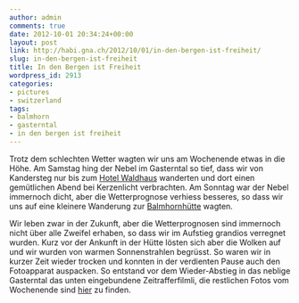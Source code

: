 ```yaml
---
author: admin
comments: true
date: 2012-10-01 20:34:24+00:00
layout: post
link: http://habi.gna.ch/2012/10/01/in-den-bergen-ist-freiheit/
slug: in-den-bergen-ist-freiheit
title: In den Bergen ist Freiheit
wordpress_id: 2913
categories:
- pictures
- switzerland
tags:
- balmhorn
- gasterntal
- in den bergen ist freiheit
---
```


Trotz dem schlechten Wetter wagten wir uns am Wochenende etwas in die Höhe. Am Samstag hing der Nebel im Gasterntal so tief, dass wir von Kandersteg nur bis zum [Hotel Waldhaus](http://de.wikipedia.org/wiki/Gasterntal#Hotel_Waldhaus) wanderten und dort einen gemütlichen Abend bei Kerzenlicht verbrachten. Am Sonntag war der Nebel immernoch dicht, aber die Wetterprognose verhiess besseres, so dass wir uns auf eine kleinere Wanderung zur [Balmhornhütte](http://www.sac-altels.ch/huetten/balmhornhuette.php) wagten.




Wir leben zwar in der Zukunft, aber die Wetterprognosen sind immernoch nicht über alle Zweifel erhaben, so dass wir im Aufstieg grandios verregnet wurden. Kurz vor der Ankunft in der Hütte lösten sich aber die Wolken auf und wir wurden von warmen Sonnenstrahlen begrüsst. So waren wir in kurzer Zeit wieder trocken und konnten in der verdienten Pause auch den Fotoapparat auspacken. So entstand vor dem Wieder-Abstieg in das neblige Gasterntal das unten eingebundene Zeitrafferfilmli, die restlichen Fotos vom Wochenende sind [hier](http://fotos.davidhaberth%C3%BCr.ch/index.php?type=sets&setId=72157631659385066) zu finden.
